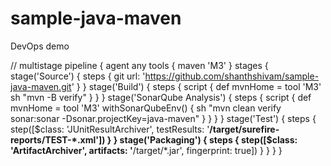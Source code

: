 # sample-java-maven
DevOps demo


// multistage
pipeline {
    agent any
    tools { 
        maven 'M3' 
    }
        stages {
            stage('Source') {
                steps {
                    git url: 'https://github.com/shanthshivam/sample-java-maven.git'
                }
            }
            stage('Build') {
                steps {
                    script {
                        def mvnHome = tool 'M3'
                        sh "mvn -B verify"
                    }
                }
            }
            stage('SonarQube Analysis') {
                steps {
                    script {
                        def mvnHome = tool 'M3'
                        withSonarQubeEnv() {
                            sh "mvn clean verify sonar:sonar -Dsonar.projectKey=java-maven"
                        }
                    }
                }
            }
            stage('Test') {
                steps {
                    step([$class: 'JUnitResultArchiver', testResults: '**/target/surefire-reports/TEST-*.xml'])
                }
            }
            stage('Packaging') {
                steps {
                    step([$class: 'ArtifactArchiver', artifacts: '**/target/*.jar', fingerprint: true])
                }
            }
        }
}
